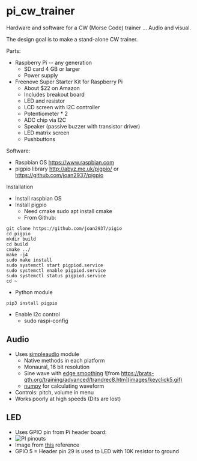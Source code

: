 # pi\_cw\_trainer
Hardware and software for a CW (Morse Code) trainer ... Audio and visual.

The design goal is to make a stand-alone CW trainer.

Parts:
* Raspberry Pi -- any generation
  * SD card 4 GB or larger
  * Power supply
* Freenove Super Starter Kit for Raspberry Pi
  * About $22 on Amazon
  * Includes breakout board
  * LED and resistor
  * LCD screen with I2C controller
  * Potentiometer * 2
  * ADC chip via I2C
  * Speaker (passive buzzer with transistor driver)
  * LED matrix screen
  * Pushbuttons 

Software:
* Raspbian OS https://www.raspbian.com
* pigpio library http://abyz.me.uk/pigpio/ or https://github.com/joan2937/pigpio

Installation
* Install raspbian OS
* Install pigpio
  * Need cmake
    sudo apt install cmake
  * From Github:
```
git clone https://github.com/joan2937/pigio
cd pigpio
mkdir build
cd build
cmake ../
make -j4
sudo make install
sudo systemctl start pigpiod.service
sudo systemctl enable pigpiod.service
sudo systemctl status pigpiod.service
cd ~
````
  * Python module
  ```
  pip3 install pigpio
  ```
  
* Enable I2c control
  * sudo raspi-config

## Audio
* Uses [simpleaudio](https://pypi.org/project/simpleaudio/) module
  * Native methods in each platform
  * Monaural, 16 bit resolution
  * Sine wave with [edge smoothing](https://brats-qth.org/training/advanced/trandrec8.htm) ![from https://brats-qth.org/training/advanced/trandrec8.htm](images/keyclick5.gif)
  * [numpy](https://numpy.org/) for calculating waveform
* Controls: pitch, volume in menu
* Works poorly at high speeds (Dits are lost)

## LED
* Uses GPIO pin from Pi header board:
* ![PI pinouts](images/pinout.jpeg)
* Image from [this](https://roboticsbackend.com/raspberry-pi-3-pins/) reference
* GPIO 5 = Header pin 29 is used to LED with 10K resistor to ground

